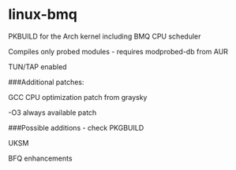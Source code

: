 # linux-bmq
PKBUILD for the Arch kernel including BMQ CPU scheduler 

Compiles only probed modules - requires modprobed-db from AUR

TUN/TAP enabled

###Additional patches:

GCC CPU optimization patch from graysky

-O3 always available patch

###Possible additions - check PKGBUILD

UKSM

BFQ enhancements